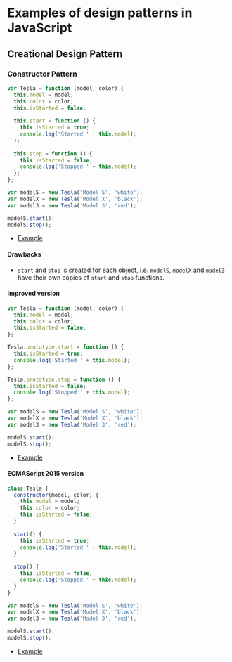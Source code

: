 # Examples of design patterns in JavaScript

## Creational Design Pattern

### Constructor Pattern

```js
var Tesla = function (model, color) {
  this.model = model;
  this.color = color;
  this.isStarted = false;
  
  this.start = function () {
    this.isStarted = true;
    console.log('Started ' + this.model);
  };
  
  this.stop = function () {
    this.isStarted = false;
    console.log('Stopped ' + this.model);
  };
};

var modelS = new Tesla('Model S', 'white');
var modelX = new Tesla('Model X', 'black');
var model3 = new Tesla('Model 3', 'red');

modelS.start();
modelS.stop();
```

+ [Example](https://repl.it/CJDf)

#### Drawbacks

+ `start` and `stop` is created for each object, i.e. `modelS`, `modelX` and `model3` have their own copies of `start` and `stop` functions.

#### Improved version

```js
var Tesla = function (model, color) {
  this.model = model;
  this.color = color;
  this.isStarted = false;
};

Tesla.prototype.start = function () {
  this.isStarted = true;
  console.log('Started ' + this.model);
};

Tesla.prototype.stop = function () {
  this.isStarted = false;
  console.log('Stopped ' + this.model);
};

var modelS = new Tesla('Model S', 'white');
var modelX = new Tesla('Model X', 'black');
var model3 = new Tesla('Model 3', 'red');

modelS.start();
modelS.stop();
```

+ [Example](https://repl.it/CJDm)

#### ECMAScript 2015 version

```js
class Tesla {
  constructor(model, color) {
    this.model = model;
    this.color = color;
    this.isStarted = false;
  }
  
  start() {
    this.isStarted = true;
    console.log('Started ' + this.model);
  }
  
  stop() {
    this.isStarted = false;
    console.log('Stopped ' + this.model);
  }
}

var modelS = new Tesla('Model S', 'white');
var modelX = new Tesla('Model X', 'black');
var model3 = new Tesla('Model 3', 'red');

modelS.start();
modelS.stop();
```

+ [Example](https://repl.it/CJDz)
